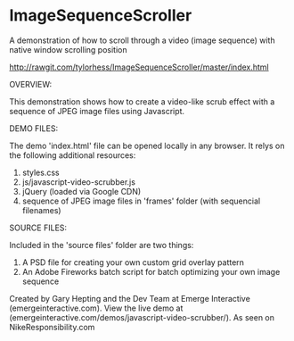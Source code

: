 ImageSequenceScroller
=========================

A demonstration of how to scroll through a video (image sequence) with native window scrolling position 

http://rawgit.com/tylorhess/ImageSequenceScroller/master/index.html



OVERVIEW:

This demonstration shows how to create a video-like scrub effect with a sequence of JPEG image files using Javascript.


DEMO FILES:

The demo 'index.html' file can be opened locally in any browser. It relys on the following additional resources:

1) styles.css
2) js/javascript-video-scrubber.js
3) jQuery (loaded via Google CDN)
4) sequence of JPEG image files in 'frames' folder (with sequencial filenames)


SOURCE FILES:

Included in the 'source files' folder are two things:

1) A PSD file for creating your own custom grid overlay pattern
2) An Adobe Fireworks batch script for batch optimizing your own image sequence 

Created by Gary Hepting and the Dev Team at Emerge Interactive (emergeinteractive.com). View the live demo at (emergeinteractive.com/demos/javascript-video-scrubber/). As seen on NikeResponsibility.com